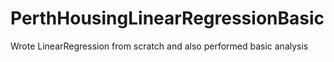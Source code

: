 # PerthHousingLinearRegressionBasic
Wrote LinearRegression from scratch and also performed basic analysis
